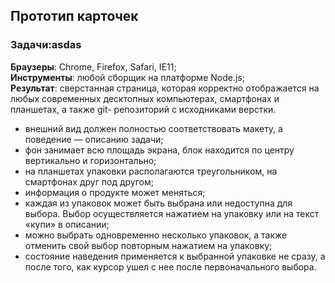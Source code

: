 ## Прототип карточек

### Задачи:asdas

**Браузеры**: Chrome, Firefox, Safari, IE11;<br>
**Инструменты**: любой сборщик на платформе Node.js;<br>
**Результат**: сверстанная страница, которая корректно отображается на любых
современных десктопных компьютерах, смартфонах и планшетах, а также git-
репозиторий с исходниками верстки.<br>

* внешний вид должен полностью соответствовать макету, а поведение — описанию задачи;
* фон занимает всю площадь экрана, блок находится по центру вертикально и
горизонтально;
* на планшетах упаковки располагаются треугольником, на смартфонах друг
под другом;
* информация о продукте может меняться;
* каждая из упаковок может быть выбрана или недоступна для выбора. Выбор
осуществляется нажатием на упаковку или на текст «купи» в описании;
* можно выбрать одновременно несколько упаковок, а также отменить свой
выбор повторным нажатием на упаковку;
* состояние наведения применяется к выбранной упаковке не сразу, а после
того, как курсор ушел с нее после первоначального выбора.
